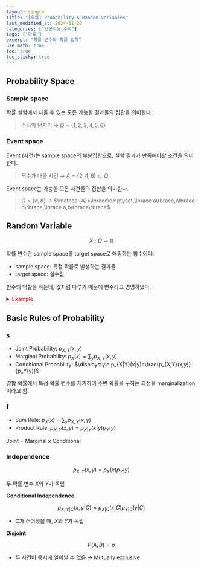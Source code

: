 ```yaml
---
layout: single
title: "[확률] Probability & Random Variables"
last_modified_at: 2024-11-20
categories: ["인공지능 수학"]
tags: ["확률"]
excerpt: "확률 변수와 확률 법칙"
use_math: true
toc: true
toc_sticky: true
---
```


## Probability Space

### Sample space

확률 실험에서 나올 수 있는 모든 가능한 결과들의 집합을 의미한다.
    
> 주사위 던지기 → $\Omega=\lbrace1,2,3,4,5,6\rbrace$
    

### Event space

Event (사건)는 sample space의 부분집합으로, 실험 결과가 만족해야할 조건을 의미한다.
    
> 짝수가 나올 사건 → $A=\lbrace2,4,6\rbrace\subset\Omega$
    
Event space는 가능한 모든 사건들의 집합을 의미한다.
    
> $\Omega=\lbrace a,b\rbrace$ → $\mathcal{A}=\lbrace\emptyset,\lbrace a\rbrace,\\lbrace b\rbrace,\lbrace a,b\rbrace\rbrace$

## Random Variable

$$
X:\Omega\mapsto \mathbb{R}
$$

확률 변수란 sample space를 target space로 매핑하는 함수이다.

- sample space: 특정 확률로 발생하는 결과들
- target space: 실수값

함수의 역할을 하는데, 값처럼 다루기 때문에 변수라고 명명하였다.

<details>
<summary><font color='red'>Example</font></summary>
<div markdown="1">

주사위를 던지는 상황

- Sample space: $\Omega=\lbrace1,2,3,4,5,6\rbrace$
- 주사위의 눈을 확률 변수 $X$로 설정
- $X(1)=1~,~X(2)=2~,~X(3)=3$
    
    $X(4)=4~,~X(5)=5~,~X(6)=6$
- Target space: $\mathcal{T}=\lbrace1,2,3,4,5,6\rbrace$

---

동전 2개를 던지는 상황

- $\Omega=\lbrace\text{HH,~HT,~TH,~TT}\rbrace$
- 앞면의 개수를 확률 변수 $X$로 설정
- $X(\text{HH})=2~,~X(\text{TT})=0$
    
    $X(\text{HT})=1~,~X(\text{TH})=1$
- Target space: $\mathcal{T}=\lbrace0,1,2\rbrace$

</div>
</details>

## Basic Rules of Probability

### s

- Joint Probability: $p_{X,Y}(x,y)$
- Marginal Probability: $\displaystyle p_X(x)=\sum_y p_{X,Y}(x,y)$
- Conditional Probability: $\displaystyle p_{X|Y}(x|y)=\frac{p_{X,Y}(x,y)}{p_Y(y)}$

결합 확률에서 특정 확률 변수를 제거하여 주변 확률을 구하는 과정을 marginalization이라고 함

### f

- Sum Rule: $\displaystyle p_X(x)=\sum_y p_{X,Y}(x,y)$
- Product Rule: $p_{X,Y}(x,y)=p_{X|Y}(x|y)p_Y(y)$

Joint = Marginal x Conditional

### Independence

$$
p_{X,Y}(x,y)=p_X(x)p_Y(y)
$$

두 확률 변수 $X$와 $Y$가 독립

**Conditional Independence**

$$
p_{X,Y|C}(x,y|C)=p_{X|C}(x|C)p_{Y|C}(y|C)
$$

- $C$가 주어졌을 때, $X$와 $Y$가 독립

**Disjoint**

$$
P(A,B)=\emptyset
$$

- 두 사건이 동시에 일어날 수 없음 → Mutually exclusive